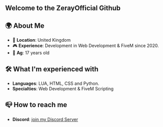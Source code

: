 ## Welcome to the ZerayOfficial Github

## 🌍 About Me

- 📍 **Location**: United Kingdom
- 🎮 **Experience**: Development in Web Development & FiveM since 2020.
- 🤝 **Ag**: 17 years old

## 🛠️ What I'm experienced with
- **Languages**: LUA, HTML, CSS and Python.
- **Specialties**: Web Development & FiveM Scripting

## 📪 How to reach me
<!--- **Discord**: [https://discord.gg/zeray](join my Discord Server)!--->
- **Discord**: [join my Discord Server](https://discord.gg/zeray)
